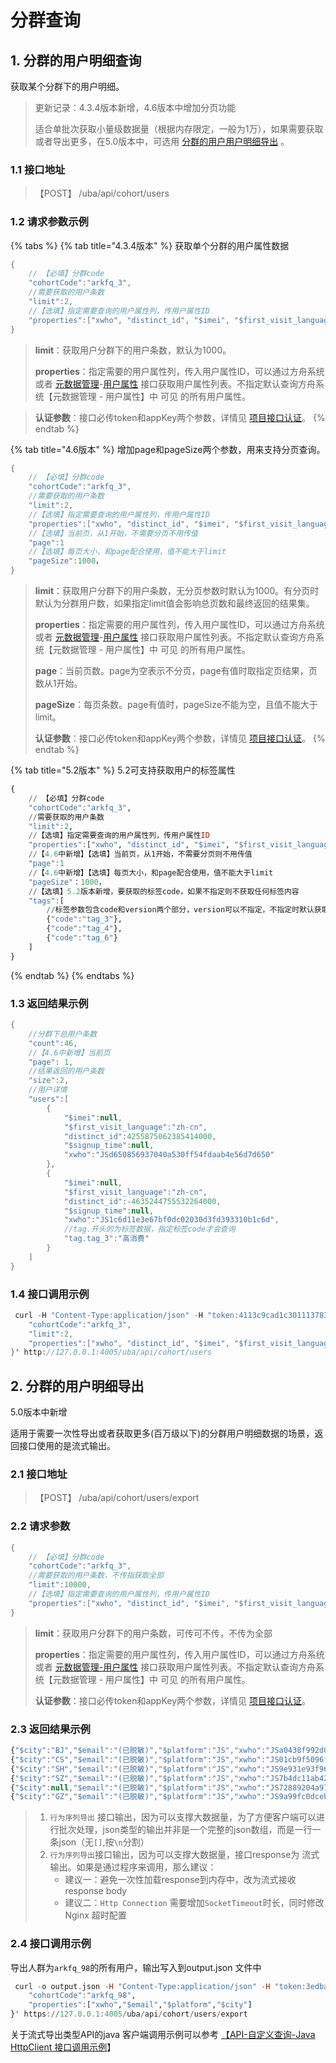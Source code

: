 # 分群查询

## 1. 分群的用户明细查询

获取某个分群下的用户明细。

> 更新记录：4.3.4版本新增，4.6版本中增加分页功能
>
> 适合单批次获取小量级数据量（根据内存限定，一般为1万），如果需要获取或者导出更多，在5.0版本中，可选用 [分群的用户用户明细导出](api-cohort-query.md#2-fen-qun-de-yong-hu-ming-xi-dao-chu) 。

### 1.1 接口地址

> 【POST】  /uba/api/cohort/users

### 1.2 请求参数示例

{% tabs %}
{% tab title="4.3.4版本" %}
获取单个分群的用户属性数据

```java
{
    // 【必填】分群code
    "cohortCode":"arkfq_3",
    //需要获取的用户条数
    "limit":2,
    //【选填】指定需要查询的用户属性列，传用户属性ID
    "properties":["xwho", "distinct_id", "$imei", "$first_visit_language", "$signup_time"]
}
```

> **limit**：获取用户分群下的用户条数，默认为1000。
>
> **properties**：指定需要的用户属性列，传入用户属性ID，可以通过方舟系统或者 [元数据管理](../api-manage-project/api-meta.md)-[用户属性](../api-manage-project/api-meta.md#1-huo-qu-yong-hu-shu-xing) 接口获取用户属性列表。不指定默认查询方舟系统【元数据管理 - 用户属性】中 可见 的所有用户属性。

> **认证参数**：接口必传token和appKey两个参数，详情见 [项目接口认证](../#21-xiang-mu-jie-kou-ren-zheng)。
{% endtab %}

{% tab title="4.6版本" %}
 增加page和pageSize两个参数，用来支持分页查询。

```java
{
    // 【必填】分群code
    "cohortCode":"arkfq_3",
    //需要获取的用户条数
    "limit":2,
    //【选填】指定需要查询的用户属性列，传用户属性ID
    "properties":["xwho", "distinct_id", "$imei", "$first_visit_language", "$signup_time"],
  	//【选填】当前页，从1开始，不需要分页不用传值
  	"page":1
    //【选填】每页大小，和page配合使用，值不能大于limit
  	"pageSize":1000，
}
```

> **limit**：获取用户分群下的用户条数，无分页参数时默认为1000。有分页时默认为分群用户数，如果指定limit值会影响总页数和最终返回的结果集。
>
> **properties**：指定需要的用户属性列，传入用户属性ID，可以通过方舟系统或者 [元数据管理](../api-manage-project/api-meta.md)-[用户属性](../api-manage-project/api-meta.md#1-huo-qu-yong-hu-shu-xing) 接口获取用户属性列表。不指定默认查询方舟系统【元数据管理 - 用户属性】中 可见 的所有用户属性。
>
> **page**：当前页数。page为空表示不分页，page有值时取指定页结果，页数从1开始。
>
> **pageSize**：每页条数。page有值时，pageSize不能为空，且值不能大于limit。
>
> **认证参数**：接口必传token和appKey两个参数，详情见 [项目接口认证](../#21-xiang-mu-jie-kou-ren-zheng)。
{% endtab %}

{% tab title="5.2版本" %}
5.2可支持获取用户的标签属性

```haskell
{
    // 【必填】分群code
    "cohortCode":"arkfq_3",
    //需要获取的用户条数
    "limit":2,
    //【选填】指定需要查询的用户属性列，传用户属性ID
    "properties":["xwho", "distinct_id", "$imei", "$first_visit_language", "$signup_time"],
  	//【4.6中新增】【选填】当前页，从1开始，不需要分页则不用传值
  	"page":1
    //【4.6中新增】【选填】每页大小，和page配合使用，值不能大于limit
  	"pageSize"：1000，
    //【选填】5.2版本新增，要获取的标签code，如果不指定则不获取任何标签内容
  	"tags":[
      	//标签参数包含code和version两个部分，version可以不指定，不指定时默认获取最新标签
        {"code":"tag_3"},
        {"code":"tag_4"},
        {"code":"tag_6"}
    ]
}
```
{% endtab %}
{% endtabs %}

### 1.3 返回结果示例

```java
{
    //分群下总用户条数
    "count":46,
    //【4.6中新增】当前页
    "page": 1,
    //结果返回的用户条数
    "size":2,
    //用户详情
    "users":[
        {
            "$imei":null,
            "$first_visit_language":"zh-cn",
            "distinct_id":4255875062385414000,
            "$signup_time":null,
            "xwho":"JSd650856937040a530ff54fdaab4e56d7d650"
        },
        {
            "$imei":null,
            "$first_visit_language":"zh-cn",
            "distinct_id":-4635244755532264000,
            "$signup_time":null,
            "xwho":"JS1c6d11e3e67bf0dc02030d3fd393310b1c6d",
            //tag.开头的为标签数据，指定标签code才会查询
            "tag.tag_3":"高消费"
        }
    ]
}
```

### 1.4 接口调用示例

```java
 curl -H "Content-Type:application/json" -H "token:4113c9cad1c301113783f433e254888c" -H "appKey:31abd9593e9983ec" -X POST --data '{
    "cohortCode":"arkfq_3",
    "limit":2,
    "properties":["xwho", "distinct_id", "$imei", "$first_visit_language", "$signup_time"]
}' http://127.0.0.1:4005/uba/api/cohort/users
```

## 2. 分群的用户明细导出

5.0版本中新增

适用于需要一次性导出或者获取更多\(百万级以下\)的分群用户明细数据的场景，返回接口使用的是流式输出。

### 2.1 接口地址

> 【POST】 /uba/api/cohort/users/export

### 2.2 请求参数

```java
{
    // 【必填】分群code
    "cohortCode":"arkfq_3",
    //需要获取的用户条数，不传指获取全部
    "limit":10000,
    //【选填】指定需要查询的用户属性列，传用户属性ID
    "properties":["xwho", "distinct_id", "$imei", "$first_visit_language", "$signup_time"],
}
```

> **limit**：获取用户分群下的用户条数，可传可不传，不传为全部
>
> **properties**：指定需要的用户属性列，传入用户属性ID，可以通过方舟系统或者 [元数据管理-用户属性](../api-manage-project/api-meta.md#1-huo-qu-yong-hu-shu-xing) 接口获取用户属性列表。不指定默认查询方舟系统【元数据管理 - 用户属性】中 可见 的所有用户属性。
>
> **认证参数**：接口必传token和appKey两个参数，详情见 [项目接口认证](../#21-xiang-mu-jie-kou-ren-zheng)。

### 2.3 返回结果示例

```javascript
{"$city":"BJ","$email":"(已脱敏)","$platform":"JS","xwho":"JSa0438f992d07a31d9f079ca479cd4796a043"}
{"$city":"CS","$email":"(已脱敏)","$platform":"JS","xwho":"JS01cb9f5096f452a10b03e90b0694dee401cb"}
{"$city":"SH","$email":"(已脱敏)","$platform":"JS","xwho":"JS9e931e93f9674491b77eba3103e638cf9e93"}
{"$city":"SZ","$email":"(已脱敏)","$platform":"JS","xwho":"JS7b4dc11ab426603295ab11811d69797a7b4d"}
{"$city":null,"$email":"(已脱敏)","$platform":"JS","xwho":"JS72889204a97a39e06a220c1aa3b4fdbd7288"}
{"$city":"GZ","$email":"(已脱敏)","$platform":"JS","xwho":"JS9a99fc0dcebf31b7a75f349cac6cd2c09a99"}
```

> 1. `行为序列导出` 接口输出，因为可以支撑大数据量，为了方便客户端可以进行批次处理，json类型的输出并非是一个完整的json数组，而是一行一条json（无`[]`,按`\n`分割）
> 2. `行为序列导出`接口输出，因为可以支撑大数据量，接口response为 流式输出。如果是通过程序来调用，那么建议：
>    * 建议一：避免一次性加载response到内存中，改为流式接收 response body
>    * 建议二：`Http Connection` 需要增加`SocketTimeout`时长，同时修改Nginx 超时配置

### 2.4 接口调用示例

导出人群为`arkfq_98`的所有用户，输出写入到output.json 文件中

```haskell
 curl -o output.json -H "Content-Type:application/json" -H "token:3edbaf427ecdda80beef322ad3c333a4" -H "appKey:31abd9593e9983ec" -X POST --data '{
    "cohortCode":"arkfq_98",
    "properties":["xwho","$email","$platform","$city"]
}' https://127.0.0.1:4005/uba/api/cohort/users/export
```

关于流式导出类型API的java 客户端调用示例可以参考 [【API-自定义查询-Java HttpClient 接口调用示例](../api-analytics/api_sql_query.md#25-java-httpclient-jie-kou-tiao-yong-shi-li)】

